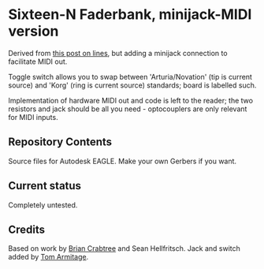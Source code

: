 # Sixteen-N Faderbank, minijack-MIDI version

Derived from [this post on lines][linespost], but adding a minijack connection to facilitate MIDI out. 

Toggle switch allows you to swap between 'Arturia/Novation' (tip is current source) and 'Korg' (ring is current source) standards; board is labelled such.

Implementation of hardware MIDI out and code is left to the reader; the two resistors and jack should be all you need - optocouplers are only relevant for MIDI inputs.

## Repository Contents

Source files for Autodesk EAGLE. Make your own Gerbers if you want.

## Current status

Completely untested.

## Credits

Based on work by [Brian Crabtree][tehn] and Sean Hellfritsch. Jack and switch added by [Tom Armitage][infovore].

[linespost]: https://llllllll.co/t/sixteen-n-faderbank/3643
[tehn]: https://github.com/tehn
[infovore]: https://github.com/infovore